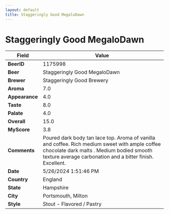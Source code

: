 ```yaml
---
layout: default
title: Staggeringly Good MegaloDawn
---
```


# Staggeringly Good MegaloDawn

| Field         | Value     |
|---------------|-----------|
| **BeerID** | 1175998 |
| **Beer** | Staggeringly Good MegaloDawn |
| **Brewer** | Staggeringly Good Brewery |
| **Aroma** | 7.0 |
| **Appearance** | 4.0 |
| **Taste** | 8.0 |
| **Palate** | 4.0 |
| **Overall** | 15.0 |
| **MyScore** | 3.8 |
| **Comments** | Poured dark body tan lace top. Aroma of vanilla and coffee. Rich medium sweet with ample coffee chocolate dark malts . Medium bodied smooth texture average carbonation and a bitter finish. Excellent. |
| **Date** | 5/26/2024 1:51:46 PM |
| **Country** | England |
| **State** | Hampshire |
| **City** | Portsmouth, Milton |
| **Style** | Stout - Flavored / Pastry |
